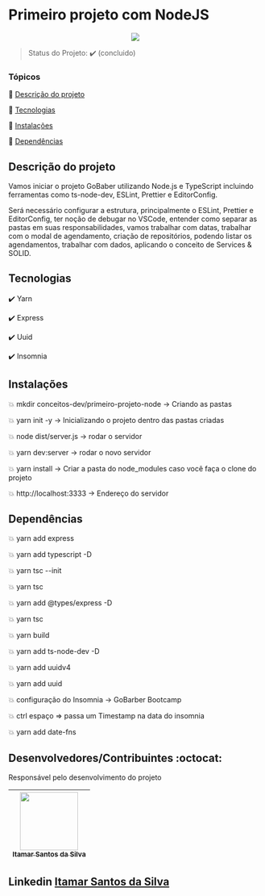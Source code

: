 <h1>Primeiro projeto com NodeJS</h1>

<p align="center">
  <img src="https://img.shields.io/static/v1?label=Linguagem&message=node.JS&color=green&style=for-the-badge&logo=NODEJS"/>
</p>

> Status do Projeto: :heavy_check_mark: (concluido)

### Tópicos

:small_blue_diamond: [Descrição do projeto](#descrição-do-projeto)

:small_blue_diamond: [Tecnologias](#tecnologias)

:small_blue_diamond: [Instalações](#instalações)

:small_blue_diamond: [Dependências](#dependências)

## Descrição do projeto

<p align="justify">

Vamos iniciar o projeto GoBaber utilizando Node.js e TypeScript incluindo ferramentas como ts-node-dev, ESLint, Prettier e EditorConfig.

Será necessário configurar a estrutura, principalmente o ESLint, Prettier e EditorConfig, ter noção de debugar no VSCode, entender como separar as pastas em suas responsabilidades, vamos trabalhar com datas, trabalhar com o modal de agendamento, criação de repositórios, podendo listar os agendamentos, trabalhar com dados, aplicando o conceito de Services & SOLID.

</p>

## Tecnologias

:heavy_check_mark: Yarn

:heavy_check_mark: Express

:heavy_check_mark: Uuid

:heavy_check_mark: Insomnia

## Instalações

:boom: mkdir conceitos-dev/primeiro-projeto-node -> Criando as pastas

:boom: yarn init -y -> Inicializando o projeto dentro das pastas criadas

:boom: node dist/server.js -> rodar o servidor

:boom: yarn dev:server -> rodar o novo servidor

:boom: yarn install -> Criar a pasta do node_modules caso você faça o clone do projeto

:boom: http://localhost:3333 -> Endereço do servidor

## Dependências

:boom: yarn add express

:boom: yarn add typescript -D

:boom: yarn tsc --init

:boom: yarn tsc

:boom: yarn add @types/express -D

:boom: yarn tsc

:boom: yarn build

:boom: yarn add ts-node-dev -D

:boom: yarn add uuidv4

:boom: yarn add uuid

:boom: configuração do Insomnia -> GoBarber Bootcamp

:boom: ctrl espaço => passa um Timestamp na data do insomnia

:boom: yarn add date-fns

## Desenvolvedores/Contribuintes :octocat:

Responsável pelo desenvolvimento do projeto

| [<img src="https://avatars0.githubusercontent.com/u/54650669?s=460&u=256c0c28b9d5560d21d734ceedb09439a7521cc2&v=4" width=115><br><sub>Itamar Santos da Silva</sub>](https://github.com/itamar1986) |
| :---: |

## Linkedin <a href="https://www.linkedin.com/in/itamar-santos-da-silva-463b0a176" target="_blank"> Itamar Santos da Silva</a>
